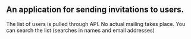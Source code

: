 ## An application for sending invitations to users.

The list of users is pulled through API. No actual mailing takes place.
You can search the list (searches in names and email addresses)
